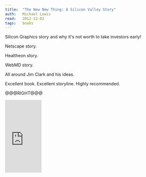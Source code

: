 ```yaml
---
title:	"The New New Thing: A Silicon Valley Story"
auth:	Michael Lewis
read:	2012-12-02
tags:	books
---
```





Silicon Graphics story and why it's not worth to take investors early!

Netscape story.

Healtheon story.

WebMD story.

All around Jim Clark and his ideas.

Excellent book. Excellent storyline. Highly recommended.

@@@RIGHT@@@

<iframe src="http://rcm.amazon.com/e/cm?lt1=_blank&bc1=FFFFFF&IS2=1&npa=1&bg1=FFFFFF&fc1=000000&lc1=FF0000&t=wojcadamkoszh-20&o=1&p=8&l=as4&m=amazon&f=ifr&ref=ss_til&asins=0140296468" style="width:120px;height:240px;" scrolling="no" marginwidth="0" marginheight="0" frameborder="0"></iframe>

